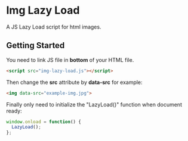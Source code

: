 # Img Lazy Load
A JS Lazy Load script for html images.

## Getting Started
You need to link JS file in  **bottom** of your HTML file.

```html
<script src="img-lazy-load.js"></script>
```

Then change the **src** attribute by **data-src** for example:

```html
<img data-src="example-img.jpg">
```

Finally only need to initialize the "LazyLoad()" function when document ready:

```javascript
window.onload = function() {
  LazyLoad();
};
```
